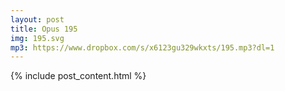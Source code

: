 ```yaml
---
layout: post
title: Opus 195
img: 195.svg
mp3: https://www.dropbox.com/s/x6123gu329wkxts/195.mp3?dl=1
---
```


{% include post_content.html %}
